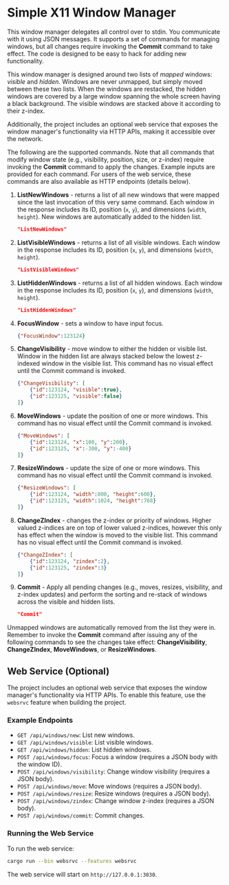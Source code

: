 # Simple X11 Window Manager

This window manager delegates all control over to stdin. You communicate with it using JSON messages. It supports a set of commands for managing windows, but all changes require invoking the **Commit** command to take effect. The code is designed to be easy to hack for adding new functionality.

This window manager is designed around two lists of *mapped* windows: *visible* and *hidden*. Windows are never unmapped, but simply moved between these two lists. When the windows are restacked, the hidden windows are covered by a large window spanning the whole screen having a black background. The visible windows are stacked above it according to their z-index.

Additionally, the project includes an optional web service that exposes the window manager's functionality via HTTP APIs, making it accessible over the network.

The following are the supported commands. Note that all commands that modify window state (e.g., visibility, position, size, or z-index) require invoking the **Commit** command to apply the changes. Example inputs are provided for each command. For users of the web service, these commands are also available as HTTP endpoints (details below).

1. **ListNewWindows** - returns a list of all new windows that were mapped since the last invocation of this very same command. Each window in the response includes its ID, position (`x`, `y`), and dimensions (`width`, `height`). New windows are automatically added to the hidden list.

   ```json
   "ListNewWindows"
   ```

2. **ListVisibleWindows** - returns a list of all visible windows. Each window in the response includes its ID, position (`x`, `y`), and dimensions (`width`, `height`).

   ```json
   "ListVisibleWindows"
   ```

3. **ListHiddenWindows** - returns a list of all hidden windows. Each window in the response includes its ID, position (`x`, `y`), and dimensions (`width`, `height`).

   ```json
   "ListHiddenWindows"
   ```

4. **FocusWindow** - sets a window to have input focus.

   ```json
   {"FocusWindow":123124}
   ```

5. **ChangeVisibility** - move window to either the hidden or visible list. Window in the hidden list are always stacked below the lowest z-indexed window in the visible list. This command has no visual effect until the Commit command is invoked.

   ```json
   {"ChangeVisibility": [
       {"id":123124, "visible":true},
       {"id":123125, "visible":false}
   ]}
   ```

6. **MoveWindows** - update the position of one or more windows. This command has no visual effect until the Commit command is invoked.

   ```json
   {"MoveWindows": [
       {"id":123124, "x":100, "y":200},
       {"id":123125, "x":-300, "y":-400}
   ]}
   ```

7. **ResizeWindows** - update the size of one or more windows. This command has no visual effect until the Commit command is invoked.

   ```json
   {"ResizeWindows": [
       {"id":123124, "width":800, "height":600},
       {"id":123125, "width":1024, "height":768}
   ]}
   ```

6. **ChangeZIndex** - changes the z-index or priority of windows. Higher valued z-indices are on top of lower valued z-indices, however this only has effect when the window is moved to the visible list. This command has no visual effect until the Commit command is invoked.

   ```json
   {"ChangeZIndex": [
       {"id":123124, "zindex":2},
       {"id":123125, "zindex":3}
   ]}
   ```

8. **Commit** - Apply all pending changes (e.g., moves, resizes, visibility, and z-index updates) and perform the sorting and re-stack of windows across the visible and hidden lists.

   ```json
   "Commit"
   ```

Unmapped windows are automatically removed from the list they were in. Remember to invoke the **Commit** command after issuing any of the following commands to see the changes take effect: **ChangeVisibility**, **ChangeZIndex**, **MoveWindows**, or **ResizeWindows**.

## Web Service (Optional)

The project includes an optional web service that exposes the window manager's functionality via HTTP APIs. To enable this feature, use the `websrvc` feature when building the project.

### Example Endpoints

- `GET /api/windows/new`: List new windows.
- `GET /api/windows/visible`: List visible windows.
- `GET /api/windows/hidden`: List hidden windows.
- `POST /api/windows/focus`: Focus a window (requires a JSON body with the window ID).
- `POST /api/windows/visibility`: Change window visibility (requires a JSON body).
- `POST /api/windows/move`: Move windows (requires a JSON body).
- `POST /api/windows/resize`: Resize windows (requires a JSON body).
- `POST /api/windows/zindex`: Change window z-index (requires a JSON body).
- `POST /api/windows/commit`: Commit changes.

### Running the Web Service

To run the web service:

```bash
cargo run --bin websrvc --features websrvc
```

The web service will start on `http://127.0.0.1:3030`.
